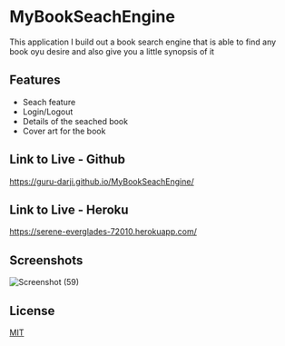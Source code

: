 # MyBookSeachEngine
This application I build out a book search engine that is able to find any book oyu desire and also give you a little synopsis of it


## Features

- Seach feature
- Login/Logout
- Details of the seached book
- Cover art for the book


## Link to Live - Github
https://guru-darji.github.io/MyBookSeachEngine/

## Link to Live - Heroku
https://serene-everglades-72010.herokuapp.com/

## Screenshots

![Screenshot (59)](https://user-images.githubusercontent.com/98906068/166837105-431bf699-fb0b-4964-a9c8-b9c0146640ff.png)


## License

[MIT](https://choosealicense.com/licenses/mit/)

